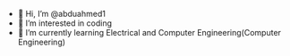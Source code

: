 - 👋 Hi, I’m @abduahmed1
- 👀 I’m interested in coding
- 🌱 I’m currently learning Electrical and Computer Engineering(Computer Engineering)


<!---
abduahmed1/abduahmed1 is a ✨ special ✨ repository because its `README.md` (this file) appears on your GitHub profile.
You can click the Preview link to take a look at your changes.
--->
